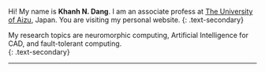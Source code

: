   Hi! My name is <strong>Khanh N. Dang</strong>. I am an associate profess at [The University of Aizu](https://u-aizu.ac.jp/en/), Japan. You are visiting my personal website.
{: .text-secondary}

 My research topics are neuromorphic computing, Artificial Intelligence for CAD, and fault-tolerant computing. <br>
{: .text-secondary}

---
